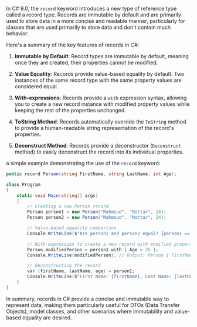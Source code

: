 In C# 9.0, the `record` keyword introduces a new type of reference type called a record type. Records are immutable by default and are primarily used to store data in a more concise and readable manner, particularly for classes that are used primarily to store data and don't contain much behavior.

Here's a summary of the key features of records in C#:

1. **Immutable by Default**: Record types are immutable by default, meaning once they are created, their properties cannot be modified.

2. **Value Equality**: Records provide value-based equality by default. Two instances of the same record type with the same property values are considered equal.

3. **With-expressions**: Records provide a `with` expression syntax, allowing you to create a new record instance with modified property values while keeping the rest of the properties unchanged.

4. **ToString Method**: Records automatically override the `ToString` method to provide a human-readable string representation of the record's properties.

5. **Deconstruct Method**: Records provide a deconstructor (`Deconstruct` method) to easily deconstruct the record into its individual properties.

a simple example demonstrating the use of the `record` keyword:

```csharp
public record Person(string FirstName, string LastName, int Age);

class Program
{
    static void Main(string[] args)
    {
        // Creating a new Person record
        Person person1 = new Person("Mahmoud", "Mattar", 24);
        Person person2 = new Person("Mahmoud", "Mattar", 24);

        // Value-based equality comparison
        Console.WriteLine($"Are person1 and person2 equal? {person1 == person2}"); // Output: True

        // With-expression to create a new record with modified property
        Person modifiedPerson = person1 with { Age = 35 };
        Console.WriteLine(modifiedPerson); // Output: Person { FirstName = Mahmoud, LastName = Mattar, Age = 35 }

        // Deconstructing the record
        var (firstName, lastName, age) = person1;
        Console.WriteLine($"First Name: {firstName}, Last Name: {lastName}, Age: {age}"); // Output: First Name: Mahmoud, Last Name: Mattar, Age: 30
    }
}
```

In summary, records in C# provide a concise and immutable way to represent data, making them particularly useful for DTOs (Data Transfer Objects), model classes, and other scenarios where immutability and value-based equality are desired.